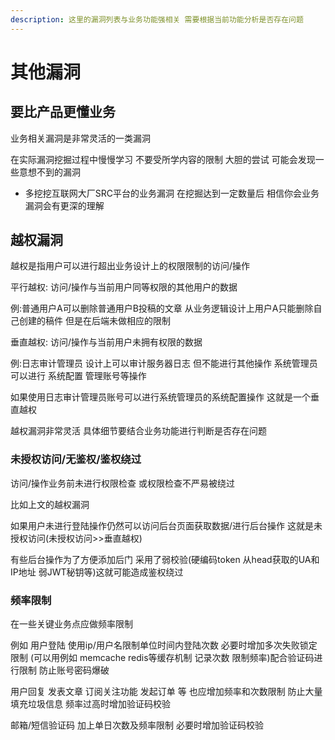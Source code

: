 ```yaml
---
description: 这里的漏洞列表与业务功能强相关 需要根据当前功能分析是否存在问题
---
```


# 其他漏洞

## 要比产品更懂业务

业务相关漏洞是非常灵活的一类漏洞

在实际漏洞挖掘过程中慢慢学习 不要受所学内容的限制 大胆的尝试 可能会发现一些意想不到的漏洞

* 多挖挖互联网大厂SRC平台的业务漏洞 在挖掘达到一定数量后 相信你会业务漏洞会有更深的理解

## 越权漏洞

越权是指用户可以进行超出业务设计上的权限限制的访问/操作

平行越权: 访问/操作与当前用户同等权限的其他用户的数据

例:普通用户A可以删除普通用户B投稿的文章 从业务逻辑设计上用户A只能删除自己创建的稿件 但是在后端未做相应的限制

垂直越权: 访问/操作与当前用户未拥有权限的数据

例:日志审计管理员 设计上可以审计服务器日志 但不能进行其他操作 系统管理员可以进行 系统配置 管理账号等操作

如果使用日志审计管理员账号可以进行系统管理员的系统配置操作 这就是一个垂直越权

越权漏洞非常灵活 具体细节要结合业务功能进行判断是否存在问题

### 未授权访问/无鉴权/鉴权绕过

访问/操作业务前未进行权限检查 或权限检查不严易被绕过

比如上文的越权漏洞

如果用户未进行登陆操作仍然可以访问后台页面获取数据/进行后台操作 这就是未授权访问(未授权访问>>垂直越权)

有些后台操作为了方便添加后门 采用了弱校验(硬编码token 从head获取的UA和IP地址 弱JWT秘钥等)这就可能造成鉴权绕过

### 频率限制

在一些关键业务点应做频率限制

例如 用户登陆 使用ip/用户名限制单位时间内登陆次数 必要时增加多次失败锁定限制 (可以用例如 memcache redis等缓存机制 记录次数 限制频率)配合验证码进行限制 防止账号密码爆破

用户回复 发表文章 订阅关注功能 发起订单 等 也应增加频率和次数限制 防止大量填充垃圾信息 频率过高时增加验证码校验

邮箱/短信验证码 加上单日次数及频率限制 必要时增加验证码校验











##
